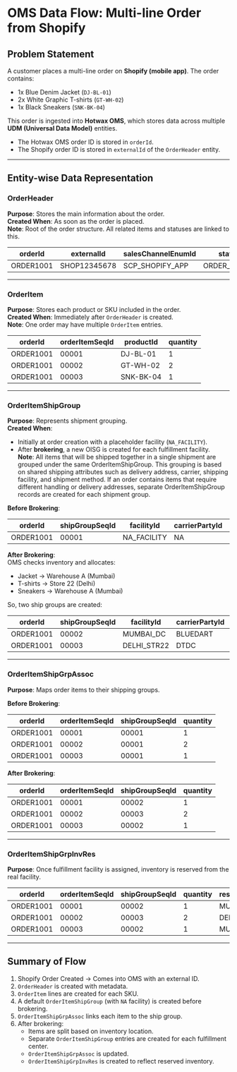 # OMS Data Flow: Multi-line Order from Shopify

## Problem Statement

A customer places a multi-line order on **Shopify (mobile app)**. The order contains:

- 1x Blue Denim Jacket (`DJ-BL-01`)
- 2x White Graphic T-shirts (`GT-WH-02`)
- 1x Black Sneakers (`SNK-BK-04`)

This order is ingested into **Hotwax OMS**, which stores data across multiple **UDM (Universal Data Model)** entities.

- The Hotwax OMS order ID is stored in `orderId`.
- The Shopify order ID is stored in `externalId` of the `OrderHeader` entity.

---

## Entity-wise Data Representation

### OrderHeader

**Purpose**: Stores the main information about the order.  
**Created When**: As soon as the order is placed.  
**Note**: Root of the order structure. All related items and statuses are linked to this.

| orderId   | externalId    | salesChannelEnumId | statusId       |
|-----------|---------------|--------------------|----------------|
| ORDER1001 | SHOP12345678  | SCP_SHOPIFY_APP    | ORDER_CREATED  |

---

### OrderItem

**Purpose**: Stores each product or SKU included in the order.  
**Created When**: Immediately after `OrderHeader` is created.  
**Note**: One order may have multiple `OrderItem` entries.

| orderId   | orderItemSeqId | productId    | quantity |
|-----------|----------------|--------------|----------|
| ORDER1001 | 00001          | DJ-BL-01     | 1        |
| ORDER1001 | 00002          | GT-WH-02     | 2        |
| ORDER1001 | 00003          | SNK-BK-04    | 1        |

---

### OrderItemShipGroup

**Purpose**: Represents shipment grouping.  
**Created When**: 
- Initially at order creation with a placeholder facility (`NA_FACILITY`).
- After **brokering**, a new OISG is created for each fulfillment facility.  
**Note**: All items that will be shipped together in a single shipment are grouped under the same OrderItemShipGroup. This grouping is based on shared shipping attributes such as delivery address, carrier, shipping facility, and shipment method. If an order contains items that require different handling or delivery addresses, separate OrderItemShipGroup records are created for each shipment group.

**Before Brokering**:

| orderId   | shipGroupSeqId | facilityId   | carrierPartyId | shipmentMethodTypeId |
|-----------|----------------|--------------|----------------|-----------------------|
| ORDER1001 | 00001          | NA_FACILITY  | NA             | STANDARD              |

**After Brokering**:  
OMS checks inventory and allocates:
- Jacket → Warehouse A (Mumbai)
- T-shirts → Store 22 (Delhi)
- Sneakers → Warehouse A (Mumbai)

So, two ship groups are created:

| orderId   | shipGroupSeqId | facilityId | carrierPartyId | shipmentMethodTypeId |
|-----------|----------------|------------|----------------|-----------------------|
| ORDER1001 | 00002          | MUMBAI_DC  | BLUEDART       | STANDARD              |
| ORDER1001 | 00003          | DELHI_STR22| DTDC           | STANDARD              |

---

### OrderItemShipGrpAssoc

**Purpose**: Maps order items to their shipping groups.

**Before Brokering**:

| orderId   | orderItemSeqId | shipGroupSeqId | quantity |
|-----------|----------------|----------------|----------|
| ORDER1001 | 00001          | 00001          | 1        |
| ORDER1001 | 00002          | 00001          | 2        |
| ORDER1001 | 00003          | 00001          | 1        |

**After Brokering**:

| orderId   | orderItemSeqId | shipGroupSeqId | quantity |
|-----------|----------------|----------------|----------|
| ORDER1001 | 00001          | 00002          | 1        |
| ORDER1001 | 00002          | 00003          | 2        |
| ORDER1001 | 00003          | 00002          | 1        |

---

### OrderItemShipGrpInvRes

**Purpose**: Once fulfillment facility is assigned, inventory is reserved from the real facility.

| orderId   | orderItemSeqId | shipGroupSeqId | quantity | reservedFacilityId |
|-----------|----------------|----------------|----------|---------------------|
| ORDER1001 | 00001          | 00002          | 1        | MUMBAI_DC           |
| ORDER1001 | 00002          | 00003          | 2        | DELHI_STR22         |
| ORDER1001 | 00003          | 00002          | 1        | MUMBAI_DC           |

---

## Summary of Flow

1. Shopify Order Created → Comes into OMS with an external ID.
2. `OrderHeader` is created with metadata.
3. `OrderItem` lines are created for each SKU.
4. A default `OrderItemShipGroup` (with `NA` facility) is created before brokering.
5. `OrderItemShipGrpAssoc` links each item to the ship group.
6. After brokering:
   - Items are split based on inventory location.
   - Separate `OrderItemShipGroup` entries are created for each fulfillment center.
   - `OrderItemShipGrpAssoc` is updated.
   - `OrderItemShipGrpInvRes` is created to reflect reserved inventory.
